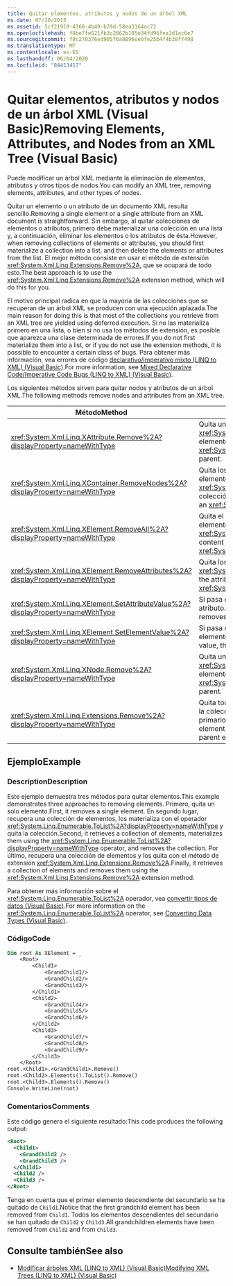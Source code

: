 ```yaml
---
title: Quitar elementos, atributos y nodos de un árbol XML
ms.date: 07/20/2015
ms.assetid: 5cf21919-4360-4b49-b29d-58ea3164ac72
ms.openlocfilehash: f8be7fe521fb3c2662b105e34fd96fea1d1ac6e7
ms.sourcegitcommit: f8c270376ed905f6a8896ce0fe25b4f4b38ff498
ms.translationtype: MT
ms.contentlocale: es-ES
ms.lasthandoff: 06/04/2020
ms.locfileid: "84413417"
---
```

# <a name="removing-elements-attributes-and-nodes-from-an-xml-tree-visual-basic"></a><span data-ttu-id="052ac-102">Quitar elementos, atributos y nodos de un árbol XML (Visual Basic)</span><span class="sxs-lookup"><span data-stu-id="052ac-102">Removing Elements, Attributes, and Nodes from an XML Tree (Visual Basic)</span></span>
<span data-ttu-id="052ac-103">Puede modificar un árbol XML mediante la eliminación de elementos, atributos y otros tipos de nodos.</span><span class="sxs-lookup"><span data-stu-id="052ac-103">You can modify an XML tree, removing elements, attributes, and other types of nodes.</span></span>  
  
 <span data-ttu-id="052ac-104">Quitar un elemento o un atributo de un documento XML resulta sencillo.</span><span class="sxs-lookup"><span data-stu-id="052ac-104">Removing a single element or a single attribute from an XML document is straightforward.</span></span> <span data-ttu-id="052ac-105">Sin embargo, al quitar colecciones de elementos o atributos, primero debe materializar una colección en una lista y, a continuación, eliminar los elementos o los atributos de ésta.</span><span class="sxs-lookup"><span data-stu-id="052ac-105">However, when removing collections of elements or attributes, you should first materialize a collection into a list, and then delete the elements or attributes from the list.</span></span> <span data-ttu-id="052ac-106">El mejor método consiste en usar el método de extensión <xref:System.Xml.Linq.Extensions.Remove%2A>, que se ocupará de todo esto.</span><span class="sxs-lookup"><span data-stu-id="052ac-106">The best approach is to use the <xref:System.Xml.Linq.Extensions.Remove%2A> extension method, which will do this for you.</span></span>  
  
 <span data-ttu-id="052ac-107">El motivo principal radica en que la mayoría de las colecciones que se recuperan de un árbol XML se producen con una ejecución aplazada.</span><span class="sxs-lookup"><span data-stu-id="052ac-107">The main reason for doing this is that most of the collections you retrieve from an XML tree are yielded using deferred execution.</span></span> <span data-ttu-id="052ac-108">Si no las materializa primero en una lista, o bien si no usa los métodos de extensión, es posible que aparezca una clase determinada de errores.</span><span class="sxs-lookup"><span data-stu-id="052ac-108">If you do not first materialize them into a list, or if you do not use the extension methods, it is possible to encounter a certain class of bugs.</span></span> <span data-ttu-id="052ac-109">Para obtener más información, vea errores de código [declarativo/imperativo mixto (LINQ to XML) (Visual Basic)](mixed-declarative-code-imperative-code-bugs-linq-to-xml.md).</span><span class="sxs-lookup"><span data-stu-id="052ac-109">For more information, see [Mixed Declarative Code/Imperative Code Bugs (LINQ to XML) (Visual Basic)](mixed-declarative-code-imperative-code-bugs-linq-to-xml.md).</span></span>  
  
 <span data-ttu-id="052ac-110">Los siguientes métodos sirven para quitar nodos y atributos de un árbol XML.</span><span class="sxs-lookup"><span data-stu-id="052ac-110">The following methods remove nodes and attributes from an XML tree.</span></span>  
  
|<span data-ttu-id="052ac-111">Método</span><span class="sxs-lookup"><span data-stu-id="052ac-111">Method</span></span>|<span data-ttu-id="052ac-112">Description</span><span class="sxs-lookup"><span data-stu-id="052ac-112">Description</span></span>|  
|------------|-----------------|  
|<xref:System.Xml.Linq.XAttribute.Remove%2A?displayProperty=nameWithType>|<span data-ttu-id="052ac-113">Quita un elemento <xref:System.Xml.Linq.XAttribute> de su elemento primario.</span><span class="sxs-lookup"><span data-stu-id="052ac-113">Removes an <xref:System.Xml.Linq.XAttribute> from its parent.</span></span>|  
|<xref:System.Xml.Linq.XContainer.RemoveNodes%2A?displayProperty=nameWithType>|<span data-ttu-id="052ac-114">Quita los nodos secundarios de un elemento <xref:System.Xml.Linq.XContainer> de la colección.</span><span class="sxs-lookup"><span data-stu-id="052ac-114">Removes the child nodes from an <xref:System.Xml.Linq.XContainer>.</span></span>|  
|<xref:System.Xml.Linq.XElement.RemoveAll%2A?displayProperty=nameWithType>|<span data-ttu-id="052ac-115">Quita el contenido y los atributos de un elemento <xref:System.Xml.Linq.XElement>.</span><span class="sxs-lookup"><span data-stu-id="052ac-115">Removes content and attributes from an <xref:System.Xml.Linq.XElement>.</span></span>|  
|<xref:System.Xml.Linq.XElement.RemoveAttributes%2A?displayProperty=nameWithType>|<span data-ttu-id="052ac-116">Quita los atributos de un elemento <xref:System.Xml.Linq.XElement>.</span><span class="sxs-lookup"><span data-stu-id="052ac-116">Removes the attributes of an <xref:System.Xml.Linq.XElement>.</span></span>|  
|<xref:System.Xml.Linq.XElement.SetAttributeValue%2A?displayProperty=nameWithType>|<span data-ttu-id="052ac-117">Si pasa `null` para el valor, quita el atributo.</span><span class="sxs-lookup"><span data-stu-id="052ac-117">If you pass `null` for value, then removes the attribute.</span></span>|  
|<xref:System.Xml.Linq.XElement.SetElementValue%2A?displayProperty=nameWithType>|<span data-ttu-id="052ac-118">Si pasa `null` para el valor, quita el elemento secundario.</span><span class="sxs-lookup"><span data-stu-id="052ac-118">If you pass `null` for value, then removes the child element.</span></span>|  
|<xref:System.Xml.Linq.XNode.Remove%2A?displayProperty=nameWithType>|<span data-ttu-id="052ac-119">Quita un elemento <xref:System.Xml.Linq.XNode> de su elemento primario.</span><span class="sxs-lookup"><span data-stu-id="052ac-119">Removes an <xref:System.Xml.Linq.XNode> from its parent.</span></span>|  
|<xref:System.Xml.Linq.Extensions.Remove%2A?displayProperty=nameWithType>|<span data-ttu-id="052ac-120">Quita todos los atributos o elementos de la colección de origen de su elemento primario.</span><span class="sxs-lookup"><span data-stu-id="052ac-120">Removes every attribute or element in the source collection from its parent element.</span></span>|  
  
## <a name="example"></a><span data-ttu-id="052ac-121">Ejemplo</span><span class="sxs-lookup"><span data-stu-id="052ac-121">Example</span></span>  
  
### <a name="description"></a><span data-ttu-id="052ac-122">Description</span><span class="sxs-lookup"><span data-stu-id="052ac-122">Description</span></span>  
 <span data-ttu-id="052ac-123">Este ejemplo demuestra tres métodos para quitar elementos.</span><span class="sxs-lookup"><span data-stu-id="052ac-123">This example demonstrates three approaches to removing elements.</span></span> <span data-ttu-id="052ac-124">Primero, quita un solo elemento.</span><span class="sxs-lookup"><span data-stu-id="052ac-124">First, it removes a single element.</span></span> <span data-ttu-id="052ac-125">En segundo lugar, recupera una colección de elementos, los materializa con el operador <xref:System.Linq.Enumerable.ToList%2A?displayProperty=nameWithType> y quita la colección.</span><span class="sxs-lookup"><span data-stu-id="052ac-125">Second, it retrieves a collection of elements, materializes them using the <xref:System.Linq.Enumerable.ToList%2A?displayProperty=nameWithType> operator, and removes the collection.</span></span> <span data-ttu-id="052ac-126">Por último, recupera una colección de elementos y los quita con el método de extensión <xref:System.Xml.Linq.Extensions.Remove%2A>.</span><span class="sxs-lookup"><span data-stu-id="052ac-126">Finally, it retrieves a collection of elements and removes them using the <xref:System.Xml.Linq.Extensions.Remove%2A> extension method.</span></span>  
  
 <span data-ttu-id="052ac-127">Para obtener más información sobre el <xref:System.Linq.Enumerable.ToList%2A> operador, vea [convertir tipos de datos (Visual Basic)](converting-data-types.md).</span><span class="sxs-lookup"><span data-stu-id="052ac-127">For more information on the <xref:System.Linq.Enumerable.ToList%2A> operator, see [Converting Data Types (Visual Basic)](converting-data-types.md).</span></span>  
  
### <a name="code"></a><span data-ttu-id="052ac-128">Código</span><span class="sxs-lookup"><span data-stu-id="052ac-128">Code</span></span>  
  
```vb  
Dim root As XElement = _  
    <Root>  
        <Child1>  
            <GrandChild1/>  
            <GrandChild2/>  
            <GrandChild3/>  
        </Child1>  
        <Child2>  
            <GrandChild4/>  
            <GrandChild5/>  
            <GrandChild6/>  
        </Child2>  
        <Child3>  
            <GrandChild7/>  
            <GrandChild8/>  
            <GrandChild9/>  
        </Child3>  
    </Root>  
root.<Child1>.<GrandChild1>.Remove()  
root.<Child2>.Elements().ToList().Remove()  
root.<Child3>.Elements().Remove()  
Console.WriteLine(root)  
```  
  
### <a name="comments"></a><span data-ttu-id="052ac-129">Comentarios</span><span class="sxs-lookup"><span data-stu-id="052ac-129">Comments</span></span>  
 <span data-ttu-id="052ac-130">Este código genera el siguiente resultado:</span><span class="sxs-lookup"><span data-stu-id="052ac-130">This code produces the following output:</span></span>  
  
```xml  
<Root>  
  <Child1>  
    <GrandChild2 />  
    <GrandChild3 />  
  </Child1>  
  <Child2 />  
  <Child3 />  
</Root>  
```  
  
 <span data-ttu-id="052ac-131">Tenga en cuenta que el primer elemento descendiente del secundario se ha quitado de `Child1`.</span><span class="sxs-lookup"><span data-stu-id="052ac-131">Notice that the first grandchild element has been removed from `Child1`.</span></span> <span data-ttu-id="052ac-132">Todos los elementos descendientes del secundario se han quitado de `Child2` y `Child3`.</span><span class="sxs-lookup"><span data-stu-id="052ac-132">All grandchildren elements have been removed from `Child2` and from `Child3`.</span></span>  
  
## <a name="see-also"></a><span data-ttu-id="052ac-133">Consulte también</span><span class="sxs-lookup"><span data-stu-id="052ac-133">See also</span></span>

- [<span data-ttu-id="052ac-134">Modificar árboles XML (LINQ to XML) (Visual Basic)</span><span class="sxs-lookup"><span data-stu-id="052ac-134">Modifying XML Trees (LINQ to XML) (Visual Basic)</span></span>](modifying-xml-trees-linq-to-xml.md)

